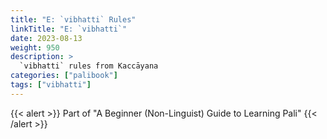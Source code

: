 ```yaml
---
title: "E: `vibhatti` Rules"
linkTitle: "E: `vibhatti`"
date: 2023-08-13
weight: 950
description: >
  `vibhatti` rules from Kaccāyana
categories: ["palibook"]
tags: ["vibhatti"]
---
```


{{< alert >}}
Part of "A Beginner (Non-Linguist) Guide to Learning Pali"
{{< /alert >}}
